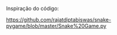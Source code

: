 Inspiração do código:

https://github.com/rajatdiptabiswas/snake-pygame/blob/master/Snake%20Game.py
